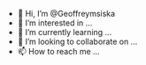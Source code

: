- 👋 Hi, I’m @Geoffreymsiska
- 👀 I’m interested in ...
- 🌱 I’m currently learning ...
- 💞️ I’m looking to collaborate on ...
- 📫 How to reach me ...

<!---
Geoffreymsiska/Geoffreymsiska is a ✨ special ✨ repository because its `README.md` (this file) appears on your GitHub profile.
You can click the Preview link to take a look at your changes.
--->
